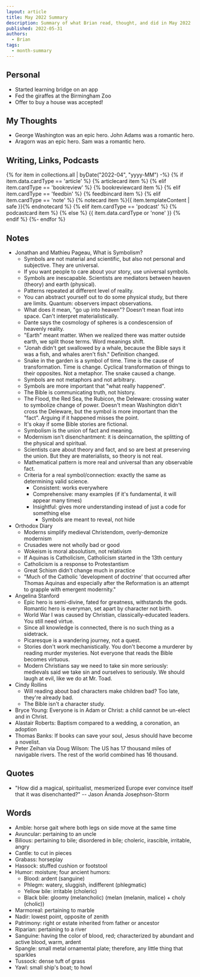 ```yaml
---
layout: article
title: May 2022 Summary
description: Summary of what Brian read, thought, and did in May 2022
published: 2022-05-31
authors:
  - Brian
tags:
  - month-summary
---
```


## Personal
- Started learning bridge on an app
- Fed the giraffes at the Birmingham Zoo
- Offer to buy a house was accepted!

## My Thoughts
- George Washington was an epic hero. John Adams was a romantic hero.
- Aragorn was an epic hero. Sam was a romantic hero.

## Writing, Links, Podcasts

<div class="stack cards">
{% for item in collections.all | byDate("2022-04", "yyyy-MM") -%}
  {% if item.data.cardType == 'article' %}
  {% articlecard item %}
  {% elif item.cardType == 'bookreview' %}
  {% bookreviewcard item %}
  {% elif item.cardType == 'feedbin' %}
  {% feedbincard item %}
  {% elif item.cardType == 'note' %}
  {% notecard item %}{{ item.templateContent | safe }}{% endnotecard %}
  {% elif item.cardType == 'podcast' %}
  {% podcastcard item %}
  {% else %}
  {{ item.data.cardType or 'none' }}
  {% endif %}
{%- endfor %}
</div>

## Notes
- Jonathan and Mathieu Pageau, What is Symbolism?
  - Symbols are not material and scientific, but also not personal and subjective. They are universal.
  - If you want people to care about your story, use universal symbols.
  - Symbols are inescapable. Scientists are mediators between heaven (theory) and earth (physical).
  - Patterns repeated at different level of reality.
  - You can abstract yourself out to do some physical study, but there are limits. Quantum: observers impact observations.
  - What does it mean, "go up into heaven"? Doesn't mean float into space. Can't interpret materialistically.
  - Dante says the cosmology of spheres is a condescension of heavenly reality.
  - "Earth" meant matter. When we realized there was matter outside earth, we split those terms. Word meanings shift.
  - "Jonah didn't get swallowed by a whale, because the Bible says it was a fish, and whales aren't fish." Definition changed.
  - Snake in the garden is a symbol of time. Time is the cause of transformation. Time is change. Cyclical transformation of things to their opposites. Not a metaphor. The snake caused a change.
  - Symbols are not metaphors and not arbitrary.
  - Symbols are more important that "what really happened".
  - The Bible is communicating truth, not history.
  - The Flood, the Red Sea, the Rubicon, the Deleware: crossing water to symbolize change of power. Doesn't mean Washington didn't cross the Deleware, but the symbol is more important than the "fact". Arguing if it happened misses the point.
  - It's okay if some Bible stories are fictional.
  - Symbolism is the union of fact and meaning.
  - Modernism isn't disenchantment: it is deincarnation, the splitting of the physical and spiritual.
  - Scientists care about theory and fact, and so are best at preserving the union. But they are materialists, so theory is not real.
  - Mathematical pattern is more real and universal than any observable fact.
  - Criteria for a real symbol/connection: exactly the same as determining valid science.
    - Consistent: works everywhere
    - Comprehensive: many examples (if it's fundamental, it will appear many times)
    - Insightful: gives more understanding instead of just a code for something else
      - Symbols are meant to reveal, not hide
- Orthodox Diary
  - Moderns simplify medieval Christendom, overly-demonize modernism
  - Crusades were not wholly bad or good
  - Wokeism is moral absolutism, not relativism
  - If Aquinas is Catholicism, Catholicism started in the 13th century
  - Catholicism is a response to Protestantism
  - Great Schism didn't change much in practice
  - "Much of the Catholic 'development of doctrine' that occurred after Thomas Aquinas and especially after the Reformation is an attempt to grapple with emergent modernity."
- Angelina Stanford
  - Epic hero is semi-divine, fated for greatness, withstands the gods. Romantic hero is everyman, set apart by character not birth.
  - World War I was caused by Christian, classically-educated leaders. You still need virtue.
  - Since all knowledge is connected, there is no such thing as a sidetrack.
  - Picaresque is a wandering journey, not a quest.
  - Stories don't work mechanistically. You don't become a murderer by reading murder mysteries. Not everyone that reads the Bible becomes virtuous.
  - Modern Christians say we need to take sin more seriously: medievals said we take sin and ourselves to seriously. We should laugh at evil, like we do at Mr. Toad.
- Cindy Rollins
  - Will reading about bad characters make children bad? Too late, they're already bad. 
  - The Bible isn't a character study.
- Bryce Young: Everyone is in Adam or Christ: a child cannot be un-elect and in Christ.
- Alastair Roberts: Baptism compared to a wedding, a coronation, an adoption
- Thomas Banks: If books can save your soul, Jesus should have become a novelist.
- Peter Zeihan via Doug Wilson: The US has 17 thousand miles of navigable rivers. The rest of the world combined has 16 thousand.

## Quotes
- "How did a magical, spiritualist, mesmerized Europe ever convince itself that it was disenchanted?" -- Jason Ānanda Josephson-Storm

## Words
- Amble: horse gait where both legs on side move at the same time
- Avuncular: pertaining to an uncle
- Bilious: pertaining to bile; disordered in bile; choleric, irascible, irritable, angry
- Cantle: to cut in pieces
- Grabass: horseplay
- Hassock: stuffed cushion or footstool
- Humor: moisture; four ancient humors:
  - Blood: ardent (sanguine)
  - Phlegm: watery, sluggish, indifferent (phlegmatic)
  - Yellow bile: irritable (choleric)
  - Black bile: gloomy (melancholic) (melan (melanin, malice) + choly (cholic))
- Marmoreal: pertaining to marble
- Nadir: lowest point, opposite of zenith
- Patrimony: right or estate inherited from father or ancestor
- Riparian: pertaining to a river
- Sanguine: having the color of blood, red; characterized by abundant and active blood, warm, ardent
- Spangle: small metal ornamental plate; therefore, any little thing that sparkles
- Tussock: dense tuft of grass
- Yawl: small ship's boat; to howl